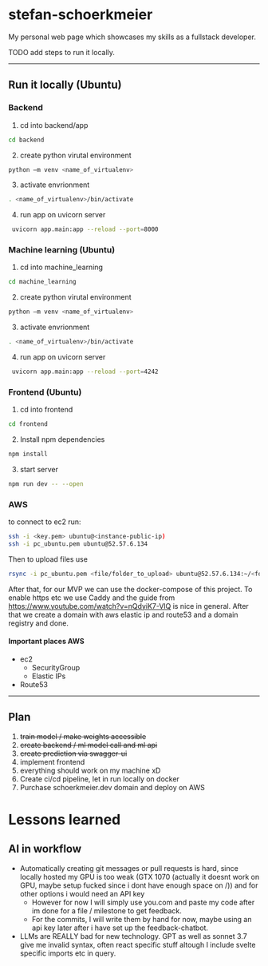 # stefan-schoerkmeier
My personal web page which showcases my skills as a fullstack developer. 

TODO add steps to run it locally. 

---

## Run it locally (Ubuntu)
### Backend 
1. cd into backend/app 
```bash
cd backend
```
2. create python virutal environment 
```bash
python –m venv <name_of_virtualenv>
```
3. activate envrionment 
```bash
. <name_of_virtualenv>/bin/activate
```
4. run app on uvicorn server 
```bash
 uvicorn app.main:app --reload --port=8000
```

### Machine learning (Ubuntu)
1. cd into machine_learning
```bash
cd machine_learning
```
2. create python virutal environment 
```bash
python –m venv <name_of_virtualenv>
```
3. activate envrionment 
```bash
. <name_of_virtualenv>/bin/activate
```
4. run app on uvicorn server 
```bash
 uvicorn app.main:app --reload --port=4242
```

### Frontend (Ubuntu)
1. cd into frontend
```bash
cd frontend
```
2. Install npm dependencies
```bash
npm install
```
3. start server
```bash
npm run dev -- --open
```

### AWS
to connect to ec2 run:
```bash
ssh -i <key.pem> ubuntu@<instance-public-ip)
ssh -i pc_ubuntu.pem ubuntu@52.57.6.134
```
Then to upload files use
```bash
rsync -i pc_ubuntu.pem <file/folder_to_upload> ubuntu@52.57.6.134:~/<folder>
```

After that, for our MVP we can use the docker-compose of this project. To enable https etc we use Caddy and the guide from https://www.youtube.com/watch?v=nQdyiK7-VlQ is nice in general. After that we create a domain with aws elastic ip and route53 and a domain registry and done.

#### Important places AWS
- ec2
  - SecurityGroup
  - Elastic IPs
- Route53


---

## Plan
1. ~~train model / make weights accessible~~
2. ~~create backend / ml model call and ml api~~
3. ~~create prediction via swagger-ui~~
4. implement frontend
5. everything should work on my machine xD
6. Create ci/cd pipeline, let in run locally on docker
7. Purchase schoerkmeier.dev domain and deploy on AWS


# Lessons learned
## AI in workflow
- Automatically creating git messages or pull requests is hard, since locally hosted my GPU is too weak (GTX 1070 (actually it doesnt work on GPU, maybe setup fucked since i dont have enough space on /)) and for other options i would need an API key
  - However for now I will simply use you.com and paste my code after im done for a file / milestone to get feedback.
  - For the commits, I will write them by hand for now, maybe using an api key later after i have set up the feedback-chatbot.
- LLMs are REALLY bad for new technology. GPT as well as sonnet 3.7 give me invalid syntax, often react specific stuff altough I include svelte specific imports etc in query. 

